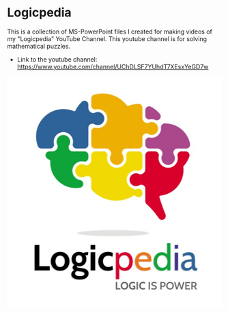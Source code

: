 # Logicpedia
 This is a collection of MS-PowerPoint files I created for making videos of my "Logicpedia" YouTube Channel.
 This youtube channel is for solving mathematical puzzles.
 - Link to the youtube channel: https://www.youtube.com/channel/UChDLSF7YUhdT7XEsxYeGD7w
 <p align="center">
   <img src="Logicpedia-logo.jpg"/>
 </p>
